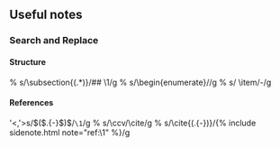 ## Useful notes

### Search and Replace
#### Structure
% s/\\subsection{\(.*\)}/## \1/g
% s/\\begin{enumerate}//g
% s/  \\item/-/g
#### References
'<,'>s/\$\(\$.\{-}\$\)\$/`\1`/g
% s/\\ccv/\\cite/g
% s/\\cite{\(.\{-}\)}/{\% include sidenote.html note="ref:\1" \%}/g    
